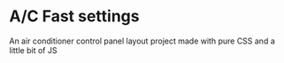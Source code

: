 # A/C Fast settings

An air conditioner control panel layout project made with pure CSS and a little bit of JS
